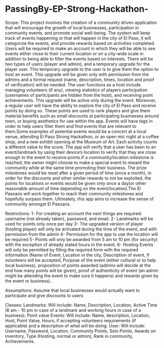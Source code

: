 # PassingBy-EP-Strong-Hackathon-
Scope:
	This project involves the creation of a community driven application that will encourage the growth of local businesses, participation in community events, and promote social well-being. The system will keep track of events happening or that will happen in the city of El Paso, it will categorize the events, and provide rewards based on activities completed. Users will be required to make an account in which they will be able to see events either close to their current location or on a city-wide scale in addition to being able to filter the events based on interests. There will be two types of users (player and admin), and a temporary upgrade for the player user. This temporary upgrade to the user is to give them the option to host an event. This upgrade will be given only with permission from the admins and a formal request (name, description, times, location and proof of verification) will be needed. The user functions as a host include managing volunteers (if any), viewing statistics of players participation (usernames of participants are hidden from the host), and receiving point achievements. This upgrade will be active only during the event. Moreover, a regular user will have the ability to explore the city of El Paso and receive points by doing so. These points are used to rank players and give them material benefits such as small discounts at participating businesses around town, or buying aesthetics for use within the app. Events will have tags in order to help users filter them and find events that are relevant to them.Some examples of potential events would be a concert at a local venue, attending El Paso Strong Hackathon, or an open mic night at a coffee shop, and a new exhibit opening at the Museum of Art.  Each activity counts a different value to the score. The app will verify that a user has been to an event/landmark by using their device’s location to verify that they are close enough to the event to receive points.If a community/location milestone is reached, the owner might choose to make a special event to reward the community while at the same time promoting their business. The prize milestones would be reset after a given period of time (once a month), in order for the discounts and other similar rewards to not be exploited, the points for locations or events would be given only once a day(or other reasonable amount of time depending on the event/location).The El Pasoans will work together to reach their community milestones and hopefully surpass them. Ultimately, this app aims to increase the sense of community amongst El Pasoans.


Restrictions:
1- For creating an account the next things are required: username (not already taken), password, and email.
2-  Landmarks will be used for points only once per day
3- The upgraded version of player (hosting player) will only be activated during the time of the event, and with permission from the admin
4- Permission for the app to use the location will be required
5- Points will only be awarded from 5 am to 10 pm (for security) with the exception of already stated hours in the event.
6- Hosting Events will only be permitted by filling the required form with the required information (Name of Event, Location in the city, Description of event, If volunteers will be accepted, Purpose of the event (either cultural or to help local business), proposition of points awarded (admins will decide at the end how many points will be given), proof of authenticity of event (an admin might be attending the event to make sure it happens) and rewards given by the event or business).
.

Assumptions:
Assume that local businesses would actually want to participate and give discounts to users



Classes:
	Landmarks: 
		Will include: Name, Description, Location,  Active Time (6 am - 10 pm in case of a landmark and working hours in case of a business), Point value
	Events:
		Will include: Name, description, Location, Host, Point Value, Hours, if accepting volunteers requirements (if applicable) and a description of what will be doing.
	User:
		Will include: Username, Password, Location, Community Points, Solo Points, Awards on inventory, Type (Hosting, normal or admin), Rank in community, Achievements.
